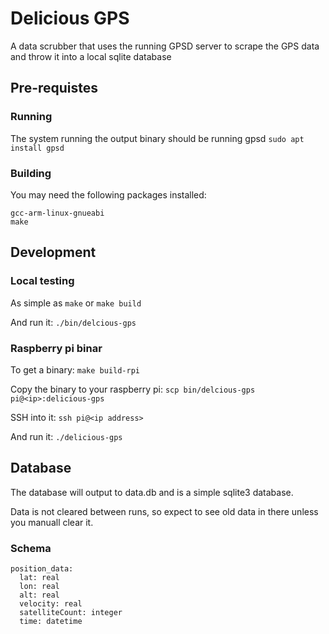 # Delicious GPS

A data scrubber that uses the running GPSD server to scrape the GPS data and throw it into a local sqlite database

## Pre-requistes

### Running

The system running the output binary should be running gpsd `sudo apt install gpsd`

### Building

You may need the following packages installed:

    gcc-arm-linux-gnueabi
    make

## Development

### Local testing

As simple as `make` or `make build`

And run it: `./bin/delcious-gps`

### Raspberry pi binar

To get a binary: `make build-rpi`

Copy the binary to your raspberry pi: `scp bin/delcious-gps pi@<ip>:delicious-gps`

SSH into it: `ssh pi@<ip address>`

And run it: `./delicious-gps`

## Database

The database will output to data.db and is a simple sqlite3 database.

Data is not cleared between runs, so expect to see old data in there unless you
manuall clear it.

### Schema

```
position_data:
  lat: real
  lon: real
  alt: real
  velocity: real
  satelliteCount: integer
  time: datetime
```

